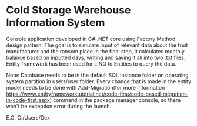 # Cold Storage Warehouse Information System

Console application developed in C# .NET core using Factory Method design pattern. The goal is to simulate input of relevant data about the fruit manufacturer and the ransom place.In the final step, it calculates monthly balance based on inputted days, writing and saving it all into two .txt files.  Entity framework has been used for LINQ to Entities to query the data.

Note: Database needs to be in the default SQL instance folder on operating system partition in users/user folder. 
Every change that is made in the entity model needs to be done with 
Add-Migration(for more information https://www.entityframeworktutorial.net/code-first/code-based-migration-in-code-first.aspx) command 
in the package manager console, so there won't be exception error during the launch. 

E.G. C:/Users/Dex
